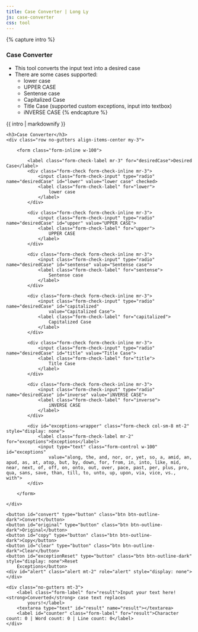 ```yaml
---
title: Case Converter | Long Ly
js: case-converter
css: tool
---
```


{% capture intro %}
### Case Converter
- This tool converts the input text into a desired case
- There are some cases supported:
    - lower case
    - UPPER CASE
    - Sentense case
    - Capitalized Case
    - Title Case (supported custom exceptions, input into textbox)
    - iNVERSE CASE
{% endcapture %}

<div class="tool-wrapper mb-4">
    {{ intro | markdownify }}
</div>

<div class="tool-wrapper">

    <h3>Case Converter</h3>
    <div class="row no-gutters align-items-center my-3">

        <form class="form-inline w-100">

            <label class="form-check-label mr-3" for="desiredCase">Desired Case</label>
            <div class="form-check form-check-inline mr-3">
                <input class="form-check-input" type="radio" name="desiredCase" id="lower" value="lower case" checked>
                <label class="form-check-label" for="lower">
                    lower case
                </label>
            </div>

            <div class="form-check form-check-inline mr-3">
                <input class="form-check-input" type="radio" name="desiredCase" id="upper" value="UPPER CASE">
                <label class="form-check-label" for="upper">
                    UPPER CASE
                </label>
            </div>

            <div class="form-check form-check-inline mr-3">
                <input class="form-check-input" type="radio" name="desiredCase" id="sentense" value="Sentense case">
                <label class="form-check-label" for="sentense">
                    Sentense case
                </label>
            </div>

            <div class="form-check form-check-inline mr-3">
                <input class="form-check-input" type="radio" name="desiredCase" id="capitalized"
                    value="Capitalized Case">
                <label class="form-check-label" for="capitalized">
                    Capitalized Case
                </label>
            </div>

            <div class="form-check form-check-inline mr-3">
                <input class="form-check-input" type="radio" name="desiredCase" id="title" value="Title Case">
                <label class="form-check-label" for="title">
                    Title Case
                </label>
            </div>

            <div class="form-check form-check-inline mr-3">
                <input class="form-check-input" type="radio" name="desiredCase" id="inverse" value="iNVERSE CASE">
                <label class="form-check-label" for="inverse">
                    iNVERSE CASE
                </label>
            </div>

            <div id="exceptions-wrapper" class="form-check col-sm-8 mt-2" style="display: none">
                <label class="form-check-label mr-2" for="exceptions">Exceptions</label>
                <input type="text" class="form-control w-100" id="exceptions"
                    value="along, the, and, nor, or, yet, so, a, amid, an, apud, as, at, atop, but, by, down, for, from, in, into, like, mid, near, next, of, off, on, onto, out, over, pace, past, per, plus, pro, qua, sans, save, than, till, to, unto, up, upon, via, vice, vs., with">
            </div>

        </form>

    </div>

    <button id="convert" type="button" class="btn btn-outline-dark">Convert</button>
    <button id="original" type="button" class="btn btn-outline-dark">Original</button>
    <button id="copy" type="button" class="btn btn-outline-dark">Copy</button>
    <button id="clear" type="button" class="btn btn-outline-dark">Clear</button>
    <button id="exceptionReset" type="button" class="btn btn-outline-dark" style="display: none">Reset
        Exceptions</button>
    <div id="alert" class="alert mt-2" role="alert" style="display: none"></div>

    <div class="no-gutters mt-3">
        <label class="form-label" for="result">Input your text here! <strong>Converted</strong> case text replaces
            yours!</label>
        <textarea type="text" id="result" name="result"></textarea>
        <label id="counter" class="form-label" for="result">Character count: 0 | Word count: 0 | Line count: 0</label>
    </div>

</div>